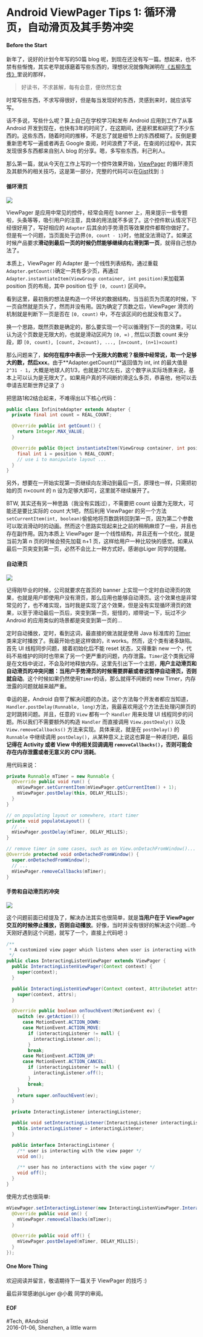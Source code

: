 Android ViewPager Tips 1: 循环滑页，自动滑页及其手势冲突
===

#### Before the Start
新年了，说好的计划今年写的50篇 blog 呢，到现在还没有写一篇。想起来，也不禁有些惭愧，其实老早就琢磨着写些东西的，理想状况就像陶渊明在[《五柳先生传》][1]里说的那样，

> 好读书，不求甚解，每有会意，便欣然忘食

时常写些东西，不求写得很好，但是每当发现好的东西，灵感到来时，就应该写写。

话不多说，写些什么呢？算上自己在学校学习和发布 Android 应用到工作了从事 Android 开发到现在，也快有3年的时间了，在这期间，还是积累和研究了不少东西的。这些东西，随着时间的推移，不是忘了就是细节上的东西模糊了。反倒是要重新思考写一遍或者再去 Google 查阅，时间浪费了不说，在查阅的过程中，其实发现很多东西都来自别人 blog 的分享。嗯，多写些东西，利己利人。

那么第一篇，就从今天在工作上写的一个控件效果开始，[ViewPager][2] 的循环滑页及其额外的相关技巧，这是第一部分，完整的代码可以在[Gist][4]找到 :)

#### 循环滑页
![](arts/vp1_infinite.gif)

ViewPager 是应用中常见的控件，经常会用在 banner 上，用来提示一些专题啦，头条等等，吸引用户的注意，具体的用法就不多说了。这个控件默认情况下已经很好用了，写好相应的 ``Adapter`` 后其余的手势滑页等效果控件都帮你做好了。但是有一个问题，当页面处于边界``{0, count - 1}``时，他就没法滑动了。如果这时候产品要求**滑动到最后一页的时候仍然能够继续向右滑到第一页**，就得自己想办法了。

本质上，ViewPager 的 Adapter 是一个线性列表结构，通过重载``Adapter.getCount()``确定一共有多少页，再通过``Adapter.instantiateItem(ViewGroup container, int position)``来加载第 position 页的布局，其中 position 位于 ``[0, count)`` 区间中。

看到这里，最初我的想法是构造一个环状的数据结构，当当前页为页尾的时候，下一页自然就是页头了，然而并没有用。因为确定了页数之后，ViewPager 滑页的机制就是判断下一页是否在 ``[0, count)`` 中，不在该区间的也就没有意义了。

换一个思路，既然页数是确定的，那么要实现一个可以循滑到下一页的效果，可以认为这个页数是无限大的，也就是滑动区间为 ``[0, ∞)`` , 然后以页数 count 来分段，即 ``[0, count), [count, 2×count), ..., [n×count, (n+1)×count)``

那么问题来了，**如何在程序中表示一个无限大的数呢？极限中经常说，取一个足够大的数，然后xxx**。由于**Adapter.getCount()**返回值为 int, int 的最大值是``2^31 - 1``，大概是地球人的1/3，也就是21亿左右，这个数字从实际场景来说，基本上可以认为是无限大了。如果用户真的不间断的滑这么多页，恭喜他，他可以去申请吉尼斯世界记录了 :)

把思路1和2结合起来，不难得出以下核心代码：

```java
public class InfiniteAdapter extends Adapter {
  private final int count = REAL_COUNT;

  @Override public int getCount() {
    return Integer.MAX_VALUE;
  }

  @Override public Object instantiateItem(ViewGroup container, int position) {
    final int i = position % REAL_COUNT;
    // use i to manipulate layout ...
  }
}
```

另外，想要在一开始实现第一页继续向左滑动到最后一页，原理也一样，只需把初始的页 n×count 的 n 设为足够大即可，这里就不继续展开了。

BTW, 其实还有另一种思路（我没有实践过），不需要把 count 设置为无限大，可能还是要比实际的 count 大1吧，然后利用 ViewPager 的另一个方法 ``setCurrentItem(int, boolean)``偷偷地将页数跳转回到第一页，因为第二个参数可以取消滑动时的动画。然而这个思路实现起来比之前的稍稍麻烦了一些，并且也存在副作用。因为本质上 ViewPager 是一个线性结构，并且还有一个优化，就是当前为第 n 页的时候会预先加载 n+1 页，这样给用户一种比较快的感觉。如果从最后一页突变到第一页，必然不会比上一种方式好。感谢@Liger 同学的提醒。

#### 自动滑页
![](arts/vp1_auto.gif)

记得刚毕业的时候，公司就要求在首页的 banner 上实现一个定时自动滑页的效果，也就是用户即使用户没有滑页，那么应用也能够自动滑页。这个效果也是非常常见的了，也不难实现，当时我是实现了这个效果，但是没有实现循环滑页的效果，以至于滑动最后一页后，突变到第一页，挺怪的，顺带说一下，玩过不少 Android 的应用类似的场景都是突变到第一页的...

定时自动播放，定时，看到这词，最直接的做法就是使用 Java 标准库的 [Timer][3] 类来定时播放了。我最开始也是这样做的，it works。然而，这个类有诸多缺陷。首先 UI 线程同步问题，接着初始化后不能 reset 状态，又得重新 new 一个，代码不易维护的同时也带来了另一个更严重的问题，内存泄露。``Timer``这个类我记得是在文档中说过，不会及时地释放内存。这里先引出下一个主题，**用户主动滑页和自动滑页的冲突问题：当用户手势滑页的时候需要屏蔽或者说暂停自动滑页，否则就自动**。这个时候如果仍然使用``Timer``的话，那么就得不间断的 new Timer，内存泄露的问题就越来越严重。

幸运的是，Android 自带了解决问题的办法，这个方法每个开发者都应当知道，``Handler.postDelay(Runnable, long)``方法，我最喜欢用这个方法去处理闪屏页的定时跳转问题。并且，任意的 ``View`` 都有一个 ``Handler`` 用来处理 UI 线程同步的问题。所以我们不需要额外的构造 ``Handler`` 而直接调用 ``View.postDealy()`` 以及 ``View.removeCallbacks()`` 方法来实现。具体来说，就是在 ``postDelay()`` 的 ``Runnable`` 中继续调用 ``postDelay()``，从某种意义上说这也算是一种递归吧，最后**记得在 Activity 或者 View 中的相关回调调用 ``removeCallbacks()``，否则可能会存在内存泄露或者无意义的 CPU 消耗**。

用代码来说：

```java
private Runnable mTimer = new Runnable {
  @Override public void run() {
    mViewPager.setCurrentItem(mViewPager.getCurrentItem() + 1);
    mViewPager.postDelay(this, DELAY_MILLIS);
  }
}

// on populating layout or somewhere, start timer
private void populateLayout() {
  // ...
  mViewPager.postDelay(mTimer, DELAY_MILLIS);
}

// remove timer in some cases, such as on View.onDetachFromWindow()...
@Override protected void onDetachedFromWindow() {
  super.onDetachedFromWindow();
  // ...
  mViewPager.removeCallbacks(mTimer);
}
```

#### 手势和自动滑页的冲突
![](arts/vp1_interacting.gif)

这个问题前面已经提及了，解决办法其实也很简单，就是**当用户在于 ViewPager 交互的时候停止播放，否则自动播放**。好像，当时并没有很好的解决这个问题...今天刚好遇到这个问题，就写了一个，直接上代码吧 :)

```java
/**
 * A customized view pager which listens when user is interacting with itself.
 */
public class InteractingListenViewPager extends ViewPager {
  public InteractingListenViewPager(Context context) {
    super(context);
  }

  public InteractingListenViewPager(Context context, AttributeSet attrs) {
    super(context, attrs);
  }

  @Override public boolean onTouchEvent(MotionEvent ev) {
    switch (ev.getAction()) {
      case MotionEvent.ACTION_DOWN:
      case MotionEvent.ACTION_MOVE:
        if (interactingListener != null) {
          interactingListener.on();
        }
        break;
      case MotionEvent.ACTION_UP:
      case MotionEvent.ACTION_CANCEL:
        if (interactingListener != null) {
          interactingListener.off();
        }
        break;
    }
    return super.onTouchEvent(ev);
  }

  private InteractingListener interactingListener;

  public void setInteractingListener(InteractingListener interactingListener) {
    this.interactingListener = interactingListener;
  }

  public interface InteractingListener {
    /** user is interacting with the view pager */
    void on();

    /** user has no interactions with the view pager */
    void off();
  }
}
```

使用方式也很简单:

```java
mViewPager.setInteractingListener(new InteractingListenViewPager.InteractingListener() {
  @Override public void on() {
    mViewPager.removeCallbacks(mTimer);
  }

  @Override public void off() {
    mViewPager.postDelayed(mTimer, DELAY_MILLIS);
  }
});
```

#### One More Thing
欢迎阅读并留言，敬请期待下一篇关于 ViewPager 的技巧 :)

最后非常感谢@Liger @小戴 同学的审阅。

#### EOF
\#Tech, \#Android   
2016-01-06, Shenzhen, a little warm


[1]: http://baike.baidu.com/link?url=QMeakKDuiC946nRTN0ZnQXhoin0a8-nLeoqEG1zy6T8NAjIV3Hx6o2neNxtVcJ3M4pm6TkMd7RNtB8V6riUI-K
[2]: http://developer.android.com/reference/android/support/v4/view/ViewPager.html
[3]: http://developer.android.com/reference/java/util/Timer.html
[4]: https://gist.github.com/longkai/14e477378ab1bb7355b3
